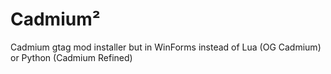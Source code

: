 # Cadmium²
Cadmium gtag mod installer but in WinForms instead of Lua (OG Cadmium) or Python (Cadmium Refined)

